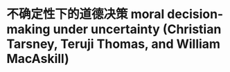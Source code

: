 # 不确定性下的道德决策 moral decision-making under uncertainty (Christian Tarsney, Teruji Thomas, and William MacAskill)

